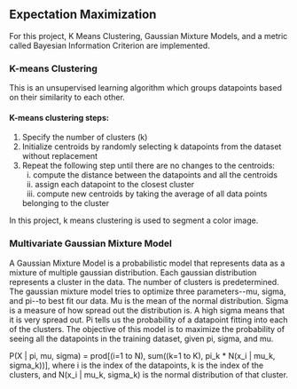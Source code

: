 ## Expectation Maximization

For this project, K Means Clustering, Gaussian Mixture Models, and a metric called Bayesian Information Criterion are implemented.

### K-means Clustering
This is an unsupervised learning algorithm which groups datapoints based on their similarity to each other.

#### K-means clustering steps:

1. Specify the number of clusters (k)
2. Initialize centroids by randomly selecting k datapoints from the dataset without replacement
3. Repeat the following step until there are no changes to the centroids:  
&nbsp; i. compute the distance between the datapoints and all the centroids  
&nbsp; ii. assign each datapoint to the closest cluster  
&nbsp; iii. compute new centroids by taking the average of all data points belonging to the cluster  

In this project, k means clustering is used to segment a color image.

### Multivariate Gaussian Mixture Model

A Gaussian Mixture Model is a probabilistic model that represents data as a mixture of multiple gaussian distribution. Each gaussian distribution represents a cluster in the data. The number of clusters is predetermined. The gaussian mixture model tries to optimize three parameters--mu, sigma, and pi--to best fit our data. Mu is the mean of the normal distribution. Sigma is a measure of how spread out the distribution is. A high sigma means that it is very spread out. Pi tells us the probability of a datapoint fitting into each of the clusters. The objective of this model is to maximize the probability of seeing all the datapoints in the training dataset, given pi, sigma, and mu.  

P(X | pi, mu, sigma) = prod[(i=1 to N), sum((k=1 to K), pi_k * N(x_i | mu_k, sigma_k))], where i is the index of the datapoints, k is the index of the clusters, and N(x_i | mu_k, sigma_k) is the normal distribution of that cluster.
